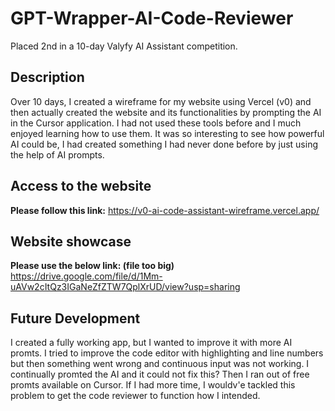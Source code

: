 # GPT-Wrapper-AI-Code-Reviewer

Placed 2nd in a 10-day Valyfy AI Assistant competition.

## Description
Over 10 days, I created a wireframe for my website using Vercel (v0) and then actually created the website and its functionalities by prompting the AI in the Cursor application. I had not used these tools before and I much enjoyed learning how to use them. It was so interesting to see how powerful AI could be, I had created something I had never done before by just using the help of AI prompts.

## Access to the website

**Please follow this link:** https://v0-ai-code-assistant-wireframe.vercel.app/

## Website showcase

**Please use the below link: (file too big)**
https://drive.google.com/file/d/1Mm-uAVw2cItQz3IGaNeZfZTW7QplXrUD/view?usp=sharing

## Future Development
I created a fully working app, but I wanted to improve it with more AI promts. I tried to improve the code editor with highlighting and line numbers but then
something went wrong and continuous input was not working. I continually promted the AI and it could not fix this? Then I ran out of free promts available on Cursor. If I had more time, I wouldv'e tackled this problem to get the code reviewer to function how I intended.


